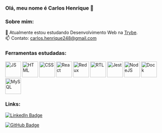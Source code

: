 ### Olá, meu nome é Carlos Henrique 👋

### Sobre mim:

  :brain: Atualmente estou estudando Desenvolvimento Web na [Trybe](https://www.betrybe.com/).  
  📫 Contato: carlos.henrique248@gmail.com

### Ferramentas estudadas:  

<img alt=JS src=https://camo.githubusercontent.com/a30d7492025ac65a67d91e4d6a4757ac1c193d8342829a8ddca216ba6788b14d/68747470733a2f2f696d672e69636f6e73382e636f6d2f636f6c6f722f34382f3030303030302f6a6176617363726970742d2d76322e706e67 width=50px /> <img alt=HTML src=https://camo.githubusercontent.com/b9fe9f8e52c6fd30d814c24f3eb71cb09d7f5bc82d7f67a384055de93fdbb0bf/68747470733a2f2f696d672e69636f6e73382e636f6d2f636f6c6f722f34382f3030303030302f68746d6c2d352d2d76312e706e67 width=50px /> <img alt=CSS src=https://camo.githubusercontent.com/dc75aee770dff630309493116eeebd6a39c7042e4e94780a5e6c8f107bebe76f/68747470733a2f2f696d672e69636f6e73382e636f6d2f636f6c6f722f34382f3030303030302f637373332e706e67 width=50px /> <img alt=React src=https://camo.githubusercontent.com/989ab161f5a277bfda76cb5034b5a13dfca07af5ce9f8daf2b62d7185ec5e5f5/68747470733a2f2f696d672e69636f6e73382e636f6d2f6f66666963656c2f38302f3030303030302f72656163742e706e67 width=50px /> <img alt=Redux src=https://camo.githubusercontent.com/d3d1874579d4c426185cc3f0b5819d05cad0e3cb0d62ce2b182daea2abab84b3/68747470733a2f2f696d672e69636f6e73382e636f6d2f636f6c6f722f34382f3030303030302f72656475782e706e67 width=50px /> <img alt=RTL src=https://camo.githubusercontent.com/da7de1061d7e0554a821cf8c29460b03adcf78dbd2febe46a317647c0bc30a07/68747470733a2f2f692e6962622e636f2f6e6a446e6b51712f74657374696e672d6c6962726172792e706e67 width=50px /> <img alt=Jest src=https://camo.githubusercontent.com/3e9665a4469ebd415505abffcc29e8bf611b61bd2cdc58889db12dbc9a3a8163/68747470733a2f2f696d672e69636f6e73382e636f6d2f65787465726e616c2d74616c2d72657669766f2d636f6c6f722d74616c2d72657669766f2f34382f3030303030302f65787465726e616c2d6a6573742d63616e2d636f6c6c6563742d636f64652d636f7665726167652d696e666f726d6174696f6e2d66726f6d2d656e746972652d70726f6a656374732d6c6f676f2d636f6c6f722d74616c2d72657669766f2e706e67 width=50px /> <img alt=NodeJS src=https://camo.githubusercontent.com/db3d058eacf24a5025ef9c3d8d5b77ee633100d90027584bb37f1a5e102d976e/68747470733a2f2f696d672e69636f6e73382e636f6d2f636f6c6f722f3334342f6e6f64656a732e706e67 width=50px /> <img alt=Dock src=https://camo.githubusercontent.com/1a04c973d893fd2a42fadde8b815dcb2c9534c4563be1a2fa853ed4955cb4a3c/68747470733a2f2f696d672e69636f6e73382e636f6d2f666c75656e63792f3334342f646f636b65722e706e67 width=50px /> <img alt=MySQL src=https://camo.githubusercontent.com/fe765edb3789a2c081fe544371f12e27d4e2867fc544c66ef10a44b081c9f126/68747470733a2f2f696d672e69636f6e73382e636f6d2f636f6c6f722f3334342f6d7973716c2d6c6f676f2e706e67 width=50px /> 

### Links:

[![LinkedIn Badge](https://img.shields.io/badge/LinkedIn-0077B5?style=for-the-badge&logo=linkedin&logoColor=white)](https://www.linkedin.com/in/carlos-henrique-da-silva-souza/)

[![GitHub Badge](https://img.shields.io/badge/GitHub-100000?style=for-the-badge&logo=github&logoColor=white)](https://github.com/Henrique781/Henrique781)
